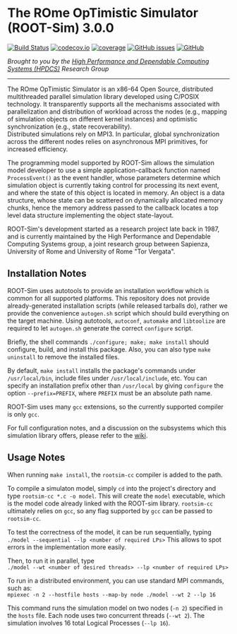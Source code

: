 # The ROme OpTimistic Simulator (ROOT-Sim) 3.0.0

[![Build Status](https://travis-ci.org/HPDCS/ROOT-Sim.svg?branch=master)](https://travis-ci.org/HPDCS/ROOT-Sim)
[![codecov.io](https://codecov.io/gh/HPDCS/ROOT-Sim/branch/master/graphs/badge.svg)](http://codecov.io/github/HPDCS/ROOT-Sim)
[![coverage](https://img.shields.io/endpoint?url=https%3A%2F%2Fhpdcs.github.io%2FROOT-Sim%2Fdocs%2Fcoverage%2Fmaster.json)](https://hpdcs.github.io/ROOT-Sim//documentation.html)
[![GitHub issues](https://img.shields.io/github/issues/HPDCS/ROOT-Sim)](https://github.com/HPDCS/ROOT-Sim/issues)
[![GitHub](https://img.shields.io/github/license/HPDCS/ROOT-Sim)](https://github.com/HPDCS/ROOT-Sim/blob/master/COPYING)


*Brought to you by the [High Performance and Dependable Computing Systems (HPDCS)](https://hpdcs.github.io/) Research Group*

----------------------------------------------------------------------------------------

The ROme OpTimistic Simulator is an x86-64 Open Source, distributed multithreaded parallel
simulation library developed using C/POSIX technology. It transparently supports all the
mechanisms associated with parallelization and distribution of workload across the nodes
(e.g., mapping of simulation objects on different kernel instances) and
optimistic synchronization (e.g., state recoverability).    
Distributed simulations rely on MPI3. In particular, global synchronization across
the different nodes relies on asynchronous MPI primitives, for increased efficiency.

The programming model supported by ROOT-Sim allows the simulation model developer 
to use a simple application-callback function named `ProcessEvent()` as the event handler,
whose parameters determine which simulation object is currently taking control for
processing its next event, and where the state of this object is located in memory. 
An object is a data structure, whose state can be scattered on dynamically allocated
memory chunks, hence the memory address passed to the callback locates a top level
data structure implementing the object state-layout.

ROOT-Sim's development started as a research project late back in 1987, and is currently
maintained by the High Performance and Dependable Computing Systems group, a joint
research group between Sapienza, University of Rome and University of Rome "Tor Vergata".

## Installation Notes

ROOT-Sim uses autotools to provide an installation workflow which is
common for all supported platforms. This repository does not provide
already-generated installation scripts (while released tarballs do),
rather we provide the convenience `autogen.sh` script which should
build everything on the target machine. Using autotools, `autoconf`,
`automake` and `libtoolize` are required to let `autogen.sh` generate
the correct `configure` script.

Briefly, the shell commands `./configure; make; make install` should
configure, build, and install this package.
Also, you can also type `make uninstall` to remove the installed files.

By default, `make install` installs the package's commands under
`/usr/local/bin`, include files under `/usr/local/include`, etc.  You
can specify an installation prefix other than `/usr/local` by giving
`configure` the option `--prefix=PREFIX`, where `PREFIX` must be an
absolute path name.

ROOT-Sim uses many `gcc` extensions, so the currently supported
compiler is only `gcc`.

For full configuration notes, and a discussion on the subsystems
which this simulation library offers, please refer to the 
[wiki](https://github.com/HPDCS/ROOT-Sim/wiki).


## Usage Notes

When running `make install`, the `rootsim-cc` compiler is added to the path.

To compile a simulaton model, simply `cd` into the project's directory
and type `rootsim-cc *.c -o model`. This will create the `model`
executable, which is the model code already linked with the ROOT-sim library.
`rootsim-cc` ultimately relies on `gcc`, so any flag supported by
`gcc` can be passed to `rootsim-cc`.

To test the correctness of the model, it can be run sequentially, typing    
`./model --sequential --lp <number of required LPs>`
This allows to spot errors in the implementation more easily.

Then, to run it in parallel, type    
`./model --wt <number of desired threads> --lp <number of required LPs>`

To run in a distributed environment, you can use standard MPI commands,
such as:    
`mpiexec -n 2 --hostfile hosts --map-by node ./model --wt 2 --lp 16`

This command runs the simulation model on two nodes (`-n 2`) specified in the
`hosts` file. Each node uses two concurrent threads (`--wt 2`). The simulation
involves 16 total Logical Processes (`--lp 16`).
